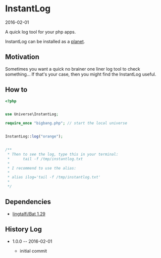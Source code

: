 InstantLog
==============
2016-02-01




A quick log tool for your php apps.



InstantLog can be installed as a [planet](https://github.com/lingtalfi/Observer/blob/master/article/article.planetReference.eng.md).


Motivation
-------------

Sometimes you want a quick no brainer one liner log tool to check something...
If that's your case, then you might find the InstantLog useful.


How to
------------

```php
<?php


use Universe\InstantLog;

require_once "bigbang.php"; // start the local universe


InstantLog::log("orange");


/**
 * Then to see the log, type this in your terminal:
 *      tail -f /tmp/instantlog.txt
 * 
 * I recommend to use the alias:
 * 
 * alias ilog='tail -f /tmp/instantlog.txt'
 * 
 */
```




Dependencies
------------------

- [lingtalfi/Bat 1.29](https://github.com/lingtalfi/Bat)



History Log
------------------
    
- 1.0.0 -- 2016-02-01

    - initial commit
    
    